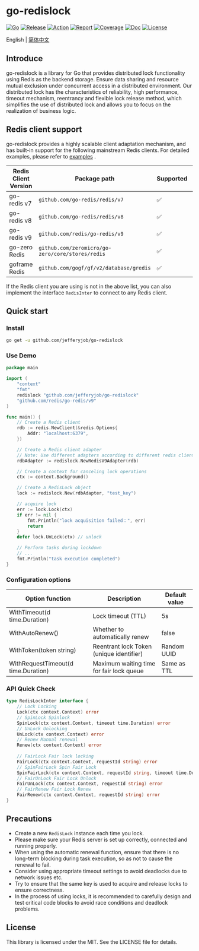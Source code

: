 # go-redislock

[![Go](https://img.shields.io/badge/Go->=1.24-green)](https://go.dev)
[![Release](https://img.shields.io/github/v/release/jefferyjob/go-redislock.svg)](https://github.com/jefferyjob/go-redislock/releases)
[![Action](https://github.com/jefferyjob/go-redislock/actions/workflows/go.yml/badge.svg)](https://github.com/jefferyjob/go-redislock/actions/workflows/go.yml)
[![Report](https://goreportcard.com/badge/github.com/jefferyjob/go-redislock)](https://goreportcard.com/report/github.com/jefferyjob/go-redislock)
[![Coverage](https://codecov.io/gh/jefferyjob/go-redislock/branch/main/graph/badge.svg)](https://codecov.io/gh/jefferyjob/go-redislock)
[![Doc](https://img.shields.io/badge/go.dev-reference-brightgreen?logo=go&logoColor=white&style=flat)](https://pkg.go.dev/github.com/jefferyjob/go-redislock)
[![License](https://img.shields.io/github/license/jefferyjob/go-redislock)](https://github.com/jefferyjob/go-redislock/blob/main/LICENSE)

English | [简体中文](README.cn.md)

## Introduce
go-redislock is a library for Go that provides distributed lock functionality using Redis as the backend storage. Ensure data sharing and resource mutual exclusion under concurrent access in a distributed environment. Our distributed lock has the characteristics of reliability, high performance, timeout mechanism, reentrancy and flexible lock release method, which simplifies the use of distributed lock and allows you to focus on the realization of business logic.

## Redis client support
go-redislock provides a highly scalable client adaptation mechanism, and has built-in support for the following mainstream Redis clients. For detailed examples, please refer to [examples](examples/adapter) .

| Redis Client Version | Package path | Supported | Adapter method |
|----------------------|--------------------------------------------------| -------- |-----------------------|
| go-redis v7          | `github.com/go-redis/redis/v7`                   | ✅        | NewRedisV7Adapter()   |
| go-redis v8          | `github.com/go-redis/redis/v8`                   | ✅        | NewRedisV8Adapter()   |
| go-redis v9          | `github.com/redis/go-redis/v9`                   | ✅        | NewRedisV9Adapter()   |
| go-zero Redis        | `github.com/zeromicro/go-zero/core/stores/redis` | ✅        | NewGoZeroRdbAdapter() |
| goframe Redis        | `github.com/gogf/gf/v2/database/gredis`          | ✅        | NewGfRedisV2Adapter() |

If the Redis client you are using is not in the above list, you can also implement the interface `RedisInter` to connect to any Redis client.

## Quick start

### Install
```bash
go get -u github.com/jefferyjob/go-redislock
```

### Use Demo
```go
package main

import (
	"context"
	"fmt"
	redislock "github.com/jefferyjob/go-redislock"
	"github.com/redis/go-redis/v9"
)

func main() {
	// Create a Redis client
	rdb := redis.NewClient(&redis.Options{
		Addr: "localhost:6379",
	})

	// Create a Redis client adapter
	// Note: Use different adapters according to different redis client packages
	rdbAdapter := redislock.NewRedisV9Adapter(rdb)

	// Create a context for canceling lock operations
	ctx := context.Background()

	// Create a RedisLock object
	lock := redislock.New(rdbAdapter, "test_key")

	// acquire lock
	err := lock.Lock(ctx)
	if err != nil {
		fmt.Println("lock acquisition failed：", err)
		return
	}
	defer lock.UnLock(ctx) // unlock

	// Perform tasks during lockdown
	// ...
	fmt.Println("task execution completed")
}

```

### Configuration options
| **Option function** | **Description** | **Default value** |
| ----------------------------------- |------------------|---------|
| WithTimeout(d time.Duration) | Lock timeout (TTL) | 5s |
| WithAutoRenew() | Whether to automatically renew | false |
| WithToken(token string) | Reentrant lock Token (unique identifier) | Random UUID |
| WithRequestTimeout(d time.Duration) | Maximum waiting time for fair lock queue | Same as TTL |

### API Quick Check
```go
type RedisLockInter interface {
    // Lock Locking
    Lock(ctx context.Context) error
    // SpinLock Spinlock
    SpinLock(ctx context.Context, timeout time.Duration) error
    // UnLock Unlocking
    UnLock(ctx context.Context) error
    // Renew Manual renewal
    Renew(ctx context.Context) error
    
    // FairLock Fair lock locking
    FairLock(ctx context.Context, requestId string) error
    // SpinFairLock Spin Fair Lock
    SpinFairLock(ctx context.Context, requestId string, timeout time.Duration) error
    // FairUnLock Fair Lock Unlock
    FairUnLock(ctx context.Context, requestId string) error
    // FairRenew Fair Lock Renew
    FairRenew(ctx context.Context, requestId string) error
}
```


## Precautions
- Create a new `RedisLock` instance each time you lock.
- Please make sure your Redis server is set up correctly, connected and running properly.
- When using the automatic renewal function, ensure that there is no long-term blocking during task execution, so as not to cause the renewal to fail.
- Consider using appropriate timeout settings to avoid deadlocks due to network issues etc.
- Try to ensure that the same key is used to acquire and release locks to ensure correctness.
- In the process of using locks, it is recommended to carefully design and test critical code blocks to avoid race conditions and deadlock problems.

## License
This library is licensed under the MIT. See the LICENSE file for details.

